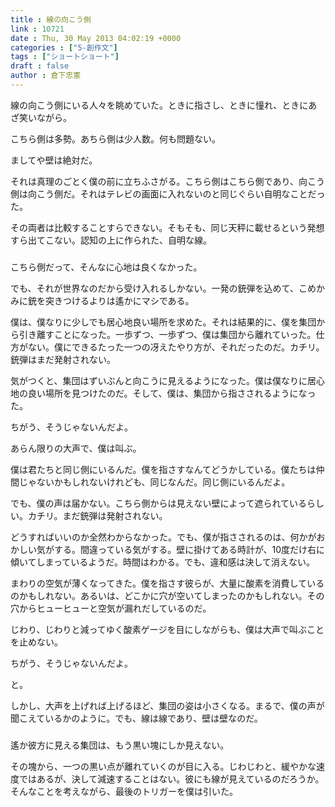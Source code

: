 ```yaml
---
title : 線の向こう側
link : 10721
date : Thu, 30 May 2013 04:02:19 +0000
categories : ["5-創作文"]
tags : ["ショートショート"]
draft : false
author : 倉下忠憲
---
```


線の向こう側にいる人々を眺めていた。ときに指さし、ときに憧れ、ときにあざ笑いながら。

こちら側は多勢。あちら側は少人数。何も問題ない。

ましてや壁は絶対だ。

それは真理のごとく僕の前に立ちふさがる。こちら側はこちら側であり、向こう側は向こう側だ。それはテレビの画面に入れないのと同じぐらい自明なことだった。

その両者は比較することすらできない。そもそも、同じ天秤に載せるという発想すら出てこない。認知の上に作られた、自明な線。

<H3></H3>こちら側だって、そんなに心地は良くなかった。

でも、それが世界なのだから受け入れるしかない。一発の銃弾を込めて、こめかみに銃を突きつけるよりは遙かにマシである。

僕は、僕なりに少しでも居心地良い場所を求めた。それは結果的に、僕を集団から引き離すことになった。一歩ずつ、一歩ずつ、僕は集団から離れていった。仕方がない。僕にできるたった一つの冴えたやり方が、それだったのだ。カチリ。銃弾はまだ発射されない。

気がつくと、集団はずいぶんと向こうに見えるようになった。僕は僕なりに居心地の良い場所を見つけたのだ。そして、僕は、集団から指さされるようになった。

ちがう、そうじゃないんだよ。

あらん限りの大声で、僕は叫ぶ。

僕は君たちと同じ側にいるんだ。僕を指さすなんてどうかしている。僕たちは仲間じゃないかもしれないけれども、同じなんだ。同じ側にいるんだよ。

でも、僕の声は届かない。こちら側からは見えない壁によって遮られているらしい。カチリ。まだ銃弾は発射されない。

どうすればいいのか全然わからなかった。でも、僕が指さされるのは、何かがおかしい気がする。間違っている気がする。壁に掛けてある時計が、10度だけ右に傾いてしまっているようだ。時間はわかる。でも、違和感は決して消えない。

まわりの空気が薄くなってきた。僕を指さす彼らが、大量に酸素を消費しているのかもしれない。あるいは、どこかに穴が空いてしまったのかもしれない。その穴からヒューヒューと空気が漏れだしているのだ。

じわり、じわりと減ってゆく酸素ゲージを目にしながらも、僕は大声で叫ぶことを止めない。

ちがう、そうじゃないんだよ。

と。

しかし、大声を上げれば上げるほど、集団の姿は小さくなる。まるで、僕の声が聞こえているかのように。でも、線は線であり、壁は壁なのだ。

<H3></H3>遙か彼方に見える集団は、もう黒い塊にしか見えない。

その塊から、一つの黒い点が離れていくのが目に入る。じわじわと、緩やかな速度ではあるが、決して減速することはない。彼にも線が見えているのだろうか。そんなことを考えながら、最後のトリガーを僕は引いた。
